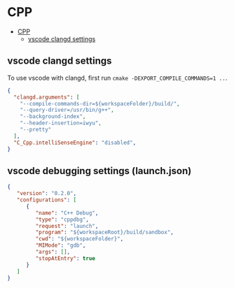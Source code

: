 # CPP

- [CPP](#cpp)
  - [vscode clangd settings](#vscode-clangd-settings)

## vscode clangd settings

To use vscode with clangd, first run `cmake -DEXPORT_COMPILE_COMMANDS=1 ..`.

```json
{
  "clangd.arguments": [
    "--compile-commands-dir=${workspaceFolder}/build/",
    "--query-driver=/usr/bin/g++",
    "--background-index",
    "--header-insertion=iwyu",
    "--pretty"
  ],
  "C_Cpp.intelliSenseEngine": "disabled",
}
```

## vscode debugging settings (launch.json)

```json
{
   "version": "0.2.0",
   "configurations": [
      {
         "name": "C++ Debug",
         "type": "cppdbg",
         "request": "launch",
         "program": "${workspaceRoot}/build/sandbox",
         "cwd": "${workspaceFolder}",
         "MIMode": "gdb",
         "args": [],
         "stopAtEntry": true
      }
   ]
}
```




